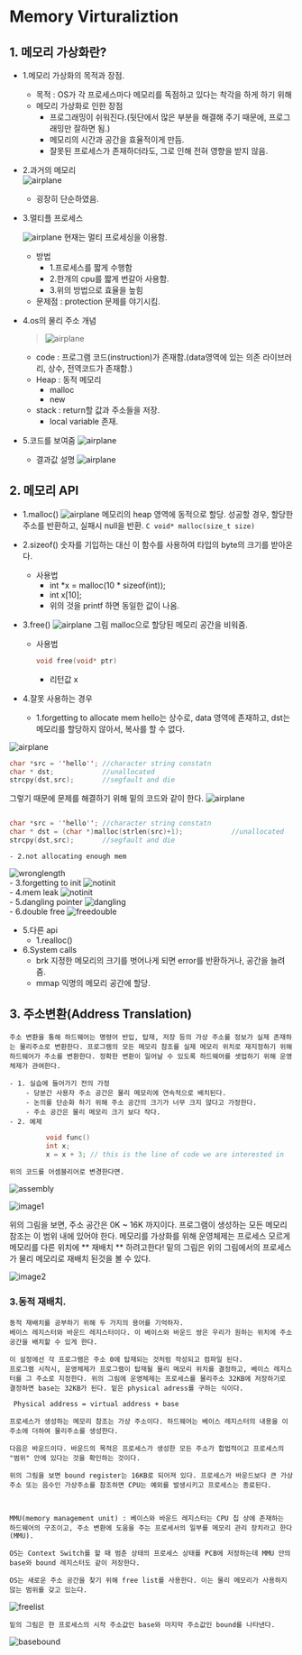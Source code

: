 # Memory Virturaliztion

## 1. 메모리 가상화란? 
- 1.메모리 가상화의 목적과 장점.
    - 목적 : OS가 각 프로세스마다 메모리를 독점하고 있다는 착각을 하게 하기 위해
    - 메모리 가상화로 인한 장점
        - 프로그래밍이 쉬워진다.(뒷단에서 많은 부분을 해결해 주기 때문에, 프로그래밍만 잘하면 됨.)
        - 메모리의 시간과 공간을 효율적이게 만듬.
        - 잘못된 프로세스가 존재하더라도, 그로 인해 전혀 영향을 받지 않음.  

- 2.과거의 메모리  
     ![airplane](./image/MemoryVirturalization/beforemem.png)
    - 굉장히 단순하였음.
- 3.멀티플 프로세스

   ![airplane](./image/MemoryVirturalization/multiprocessing.png)
    현재는 멀티 프로세싱을 이용함.
    - 방법
        - 1.프로세스를 짧게 수행함
        - 2.한개의 cpu를 짧게 번갈아 사용함.
        - 3.위의 방법으로 효율을 높힘
    - 문제점 : protection 문제를 야기시킴.

- 4.os의 물리 주소 개념
     > ![airplane](./image/MemoryVirturalization/physicalmem.png)
    
    - code : 프로그램 코드(instruction)가 존재함.(data영역에 있는 의존 라이브러리, 상수, 전역코드가 존재함.)
    - Heap : 동적 메모리
        - malloc
        - new
    - stack : return할 값과 주소들을 저장.
        - local variable 존재.
    
- 5.코드를 보여줌
 ![airplane](./image/MemoryVirturalization/code1.png)
   - 결과값 설명
     ![airplane](./image/MemoryVirturalization/valueOfCode1.png)
    
    

## 2. 메모리 API
- 1.malloc()
![airplane](./image/MemoryVirturalization/memallocate.png)
    메모리의 heap 영역에 동적으로 할당. 성공할 경우, 할당한 주소를 반환하고, 실패시 null을 반환.
   ```C void* malloc(size_t size) ```
- 2.sizeof()
    숫자를 기입하는 대신 이 함수를 사용하여 타입의 byte의 크기를 받아온다.
    - 사용법
        - int *x = malloc(10 * sizeof(int));
        - int x[10];
        - 위의 것을 printf 하면 동일한 값이 나옴.
    
- 3.free()
![airplane](./image/MemoryVirturalization/freemem.png)
그림
    malloc으로 할당된 메모리 공간을 비워줌.
    - 사용법  
        ```C 
      void free(void* ptr)
      ```  
        - 리턴값 x

- 4.잘못 사용하는 경우
    - 1.forgetting to allocate mem
    hello는 상수로, data 영역에 존재하고, dst는 메모리를 할당하지 않아서, 복사를 할 수 없다.  


![airplane](./image/MemoryVirturalization/wrong1.png)
        
```C
char *src = ''hello''; //character string constatn
char * dst;            //unallocated
strcpy(dst,src);       //segfault and die
```  

 그렇기 때문에 문제를 해결하기 위해 밑의 코드와 같이 한다.
![airplane](./image/MemoryVirturalization/right1.png)

``` C  

char *src = ''hello''; //character string constatn
char * dst = (char *)malloc(strlen(src)+1);            //unallocated
strcpy(dst,src);       //segfault and die
 ```  
   
    - 2.not allocating enough mem  
![wronglength](./image/MemoryVirturalization/wronglength.png)  
    - 3.forgetting to init
![notinit](./image/MemoryVirturalization/notinit.png)  
    - 4.mem leak
![notinit](./image/MemoryVirturalization/memleak.png)  
    - 5.dangling pointer
![dangling](./image/MemoryVirturalization/dangling.png)  
    - 6.double free
![freedouble](./image/MemoryVirturalization/freedouble.png)  
- 5.다른 api
    - 1.realloc()
- 6.System calls
    - brk
    지정한 메모리의 크기를 벗어나게 되면 error를 반환하거나, 공간을 늘려줌.
    - mmap
    익명의 메모리 공간에 할당.
    

## 3. 주소변환(Address Translation)    
    주소 변환을 통해 하드웨어는 명령어 반입, 탑재, 저장 등의 가상 주소를 정보가 실제 존재하는 물리주소로 변환한다. 프로그램의 모든 메모리 참조를 실제 메모리 위치로 재지정하기 위해 하드웨어가 주소를 변환한다. 정확한 변환이 일어날 수 있도록 하드웨어를 셋업하기 위해 운영체제가 관여한다.  

    - 1. 실습에 들어가기 전의 가정  
        - 당분간 사용자 주소 공간은 물리 메모리에 연속적으로 배치된다.  
        - 논의를 단순화 하기 위해 주소 공간의 크기가 너무 크지 않다고 가정한다.  
        - 주소 공간은 물리 메모리 크기 보다 작다.  
    - 2. 예제  

```C
         void func()
         int x;
         x = x + 3; // this is the line of code we are interested in 
```
    위의 코드를 어셈블리어로 변경한다면.    
  
![assembly](./image/MemoryVirturalization/assembly.png)  



![image1](./image/MemoryVirturalization/image1.png)   

위의 그림을 보면, 주소 공간은 0K ~ 16K 까지이다. 프로그램이 생성하는 모든 메모리 참조는 이 범위 내에 있어야 한다. 메모리를 가상화를 위해 운영체제는 프로세스 모르게 메모리를 다른 위치에 ** 재배치 ** 하려고한다!
밑의 그림은 위의 그림에서의 프로세스가 물리 메모리로 재배치 된것을 볼 수 있다.

![image2](./image/MemoryVirturalization/image2.png)   
### 3.동적 재배치.  
    동적 재배치를 공부하기 위해 두 가지의 용어를 기억하자.
    베이스 레지스터와 바운드 레지스터이다. 이 베이스와 바운드 쌍은 우리가 원하는 위치에 주소 공간을 배치할 수 있게 한다.

    이 설정에선 각 프로그램은 주소 0에 탑재되는 것처럼 작성되고 컴파일 된다.   
    프로그램 시작시, 운영체제가 프로그램이 탑재될 물리 메모리 위치를 결정하고, 베이스 레지스터를 그 주소로 지정한다. 위의 그림에 운영체제는 프로세스를 물리주소 32KB에 저장하기로 결정하면 base는 32KB가 된다. 밑은 physical adress를 구하는 식이다.

``` Physical address = virtual address + base```  

    프로세스가 생성하는 메모리 참조는 가상 주소이다. 하드웨어는 베이스 레지스터의 내용을 이 주소에 더하여 물리주소를 생성한다.

    다음은 바운드이다. 바운드의 목적은 프로세스가 생성한 모든 주소가 합법적이고 프로세스의 "범위" 안에 있다는 것을 확인하는 것이다.

    위의 그림을 보면 bound register는 16KB로 되어져 있다. 프로세스가 바운드보다 큰 가상주소 또는 음수인 가상주소를 참조하면 CPU는 예외를 발생시키고 프로세스는 종료된다.

  

    MMU(memory management unit) : 베이스와 바운드 레지스터는 CPU 칩 상에 존재하는 하드웨어의 구조이고, 주소 변환에 도움을 주는 프로세서의 일부를 메모리 관리 장치라고 한다(MMU).

    OS는 Context Switch를 할 때 멈춘 상태의 프로세스 상태를 PCB에 저정하는데 MMU 안의 base와 bound 레지스터도 같이 저장한다.

    OS는 새로운 주소 공간을 찾기 위해 free list를 사용한다. 이는 물리 메모리가 사용하지 않는 범위를 갖고 있는다.
   ![freelist](./image/MemoryVirturalization/freelist.png) 

    밑의 그림은 한 프로세스의 시작 주소값인 base와 마지막 주소값인 bound를 나타낸다.  

![basebound](./image/MemoryVirturalization/basebound.png) 